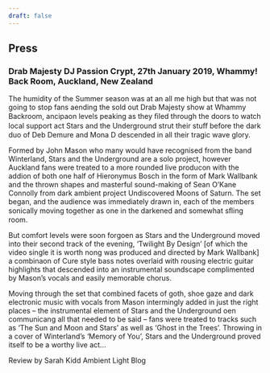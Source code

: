 ```yaml
---
draft: false
---
```


## Press

### Drab Majesty DJ Passion Crypt, 27th January 2019, Whammy! Back Room, Auckland, New Zealand 
 
The humidity of the Summer season was at an all me high but that was not going to stop fans aending the sold out Drab Majesty show at Whammy Backroom, ancipaon levels peaking as they ﬁled through the doors to watch local support act Stars and the Underground strut their stuﬀ before the dark duo of Deb Demure and Mona D descended in all their tragic wave glory. 
 
Formed by John Mason who many would have recognised from the band Winterland, Stars and the Underground are a solo project, however Auckland fans were treated to a more rounded live producon with the addion of both one half of Hieronymus Bosch in the form of Mark Wallbank and the thrown shapes and masterful sound-making of Sean O’Kane Connolly from dark ambient project Undiscovered Moons of Saturn. The set began, and the audience was immediately drawn in, each of the members sonically moving together as one in the darkened and somewhat sﬂing room. 
 
But comfort levels were soon forgoen as Stars and the Underground moved into their second track of the evening, ‘Twilight By Design’ [of which the video single it is worth nong was produced and directed by Mark Wallbank] a combinaon of Cure style bass notes overlaid with rousing electric guitar highlights that descended into an instrumental soundscape complimented by Mason’s vocals and easily memorable chorus. 
 
Moving through the set that combined facets of goth, shoe gaze and dark electronic music with vocals from Mason intermingly added in just the right places – the instrumental element of Stars and the Underground oen communicang all that needed to be said – fans were treated to tracks such as ‘The Sun and Moon and Stars’ as well as ‘Ghost in the Trees’. Throwing in a cover of Winterland’s ‘Memory of You’, Stars and the Underground proved itself to be a worthy live act...  
 
 
Review by Sarah Kidd Ambient Light Blog